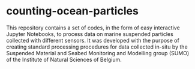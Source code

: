 # counting-ocean-particles
This repository contains a set of codes, in the form of easy interactive Jupyter Notebooks, to process data on marine suspended particles collected with different sensors. It was developed with the purpose of creating standard processing procedures for data collected in-situ by the Suspended Material and Seabed Monitoring and Modelling group (SUMO) of the Institute of Natural Sciences of Belgium.
